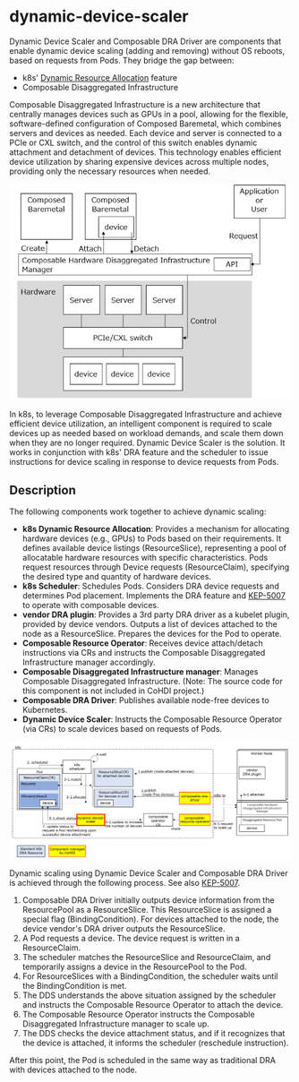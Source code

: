 # dynamic-device-scaler

Dynamic Device Scaler and Composable DRA Driver are components that enable dynamic device scaling (adding and removing) without OS reboots, based on requests from Pods. They bridge the gap between:
- k8s' [Dynamic Resource Allocation](https://kubernetes.io/docs/concepts/scheduling-eviction/dynamic-resource-allocation/) feature
- Composable Disaggregated Infrastructure

Composable Disaggregated Infrastructure is a new architecture that centrally manages devices such as GPUs in a pool, allowing for the flexible, software-defined configuration of Composed Baremetal, which combines servers and devices as needed. Each device and server is connected to a PCIe or CXL switch, and the control of this switch enables dynamic attachment and detachment of devices.
This technology enables efficient device utilization by sharing expensive devices across multiple nodes, providing only the necessary resources when needed.

![Composable Disaggregated Infrastructure](doc/cohdi.png)

In k8s, to leverage Composable Disaggregated Infrastructure and achieve efficient device utilization, an intelligent component is required to scale devices up as needed based on workload demands, and scale them down when they are no longer required.
Dynamic Device Scaler is the solution. It works in conjunction with k8s' DRA feature and the scheduler to issue instructions for device scaling in response to device requests from Pods.

## Description

The following components work together to achieve dynamic scaling:


- **k8s Dynamic Resource Allocation**: Provides a mechanism for allocating hardware devices (e.g., GPUs) to Pods based on their requirements. 
 It defines available device listings (ResourceSlice), representing a pool of allocatable hardware resources with specific characteristics.
 Pods request resources through Device requests (ResourceClaim), specifying the desired type and quantity of hardware devices.
- **k8s Scheduler**: Schedules Pods. Considers DRA device requests and determines Pod placement. Implements the DRA feature and [KEP-5007](https://github.com/kubernetes/enhancements/tree/master/keps/sig-scheduling/5007-device-attach-before-pod-scheduled) to operate with composable devices.
- **vendor DRA plugin**: Provides a 3rd party DRA driver as a kubelet plugin, provided by device vendors. Outputs a list of devices attached to the node as a ResourceSlice. Prepares the devices for the Pod to operate.
- **Composable Resource Operator**: Receives device attach/detach instructions via CRs and instructs the Composable Disaggregated Infrastructure manager accordingly.
- **Composable Disaggregated Infrastructure manager**: Manages Composable Disaggregated Infrastructure. (Note: The source code for this component is not included in CoHDI project.)
- **Composable DRA Driver**: Publishes available node-free devices to Kubernetes.
- **Dynamic Device Scaler**: Instructs the Composable Resource Operator (via CRs) to scale devices based on requests of Pods.

![How Dynamic Device Scaler Works](doc/dds1.png)

Dynamic scaling using Dynamic Device Scaler and Composable DRA Driver is achieved through the following process.
See also [KEP-5007](https://github.com/kubernetes/enhancements/tree/master/keps/sig-scheduling/5007-device-attach-before-pod-scheduled).

1. Composable DRA Driver initially outputs device information from the ResourcePool as a ResourceSlice. This ResourceSlice is assigned a special flag (BindingCondition).
For devices attached to the node, the device vendor's DRA driver outputs the ResourceSlice.
2. A Pod requests a device. The device request is written in a ResourceClaim.
3. The scheduler matches the ResourceSlice and ResourceClaim, and temporarily assigns a device in the ResourcePool to the Pod.
4. For ResourceSlices with a BindingCondition, the scheduler waits until the BindingCondition is met.
5. The DDS understands the above situation assigned by the scheduler and instructs the Composable Resource Operator to attach the device.
6. The Composable Resource Operator instructs the Composable Disaggregated Infrastructure manager to scale up.
7. The DDS checks the device attachment status, and if it recognizes that the device is attached, it informs the scheduler (reschedule instruction).

After this point, the Pod is scheduled in the same way as traditional DRA with devices attached to the node.
